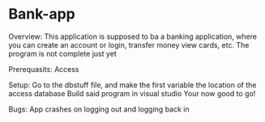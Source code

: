 # Bank-app

Overview:
This application is supposed to ba a banking application, where you can create an account or login, transfer money view cards, etc.
The program is not complete just yet


Prerequasits:
Access


Setup:
Go to the dbstuff file, and make the first variable the location of the access database
Build said program in visual studio
Your now good to go!


Bugs:
App crashes on logging out and logging back in
